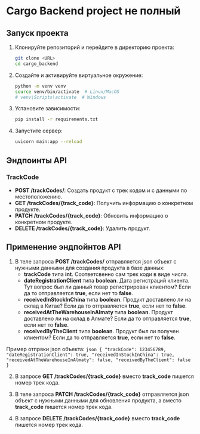# Cargo Backend project не полный

## Запуск проекта

1. Клонируйте репозиторий и перейдите в директорию проекта:
    ```bash
    git clone <URL>
    cd cargo_backend
    ```

2. Создайте и активируйте виртуальное окружение:
    ```bash
    python -m venv venv
    source venv/bin/activate  # Linux/MacOS
    # venv\Scripts\activate  # Windows
    ```

3. Установите зависимости:
    ```bash
    pip install -r requirements.txt
    ```

4. Запустите сервер:
    ```bash
    uvicorn main:app --reload
    ```

## Эндпоинты API

### TrackCode
- **POST /trackCodes/**: Создать продукт с трек кодом и с данными по местоположению.
- **GET /trackCodes/{track_code}**: Получить информацию о конкретном продукте.
- **PATCH /trackCodes/{track_code}**: Обновить информацию о конкретном продукте.
- **DELETE /trackCodes/{track_code}**: Удалить продукт.

## Применение эндпойнтов API

1. В теле запроса **POST /trackCodes/** отправляется json объект с нужными данными для создания продукта в базе данных:
    - **trackCode** типа **int**. Соответсвенно сам трек коди в виде числа.
    - **dateRegistrationClient** типа **boolean**. Дата регистраций клиента. Тут вопрос был ли данный товар регистрирован клиентом? Если да то отправляется **true**, если нет то **false**.
    - **receivedInStockInChina** типа **boolean**. Продукт доставлено ли на склад в Китае? Если да то отправляется **true**, если нет то **false**.
    - **receivedAtTheWarehouseInAlmaty** типа **boolean**. Продукт доставлено ли на склад в Алмате? Если да то отправляется **true**, если нет то **false**.
    - **receivedByTheClient** типа **boolean**. Продукт был ли получен клиентом? Если да то отправляется **true**, если нет то **false**.

Пример отпрвки json объекта:
    ```json
    {
    "trackCode": 123456789,
    "dateRegistrationClient": true,
    "receivedInStockInChina": true,
    "receivedAtTheWarehouseInAlmaty": false,
    "receivedByTheClient": false
    }
    ```

2. В запросе **GET /trackCodes/{track_code}** вместо **track_code** пишется номер трек кода.

3. В теле запроса **PATCH /trackCodes/{track_code}** отправляется json объект с нужными данными для обновления продукта, а вместо **track_code** пишется номер трек кода.

4. В запросе **DELETE /trackCodes/{track_code}** вместо **track_code** пишется номер трек кода.